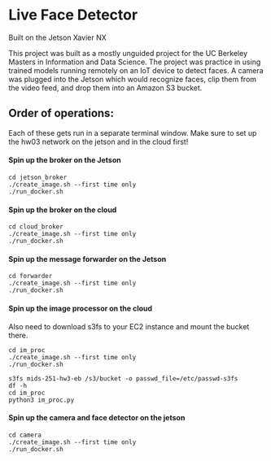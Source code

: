 # Live Face Detector
Built on the Jetson Xavier NX

This project was built as a mostly unguided project for the UC Berkeley Masters in Information and Data Science. The project was practice in using trained models running remotely on an IoT device to detect faces. A camera was plugged into the Jetson which would recognize faces, clip them from the video feed, and drop them into an Amazon S3 bucket.

## Order of operations:
Each of these gets run in a separate terminal window. Make sure to set up the
hw03 network on the jetson and in the cloud first!
#### Spin up the broker on the Jetson
```
cd jetson_broker
./create_image.sh --first time only
./run_docker.sh
```
#### Spin up the broker on the cloud
```
cd cloud_broker
./create_image.sh --first time only
./run_docker.sh
```
#### Spin up the message forwarder on the Jetson
```
cd forwarder
./create_image.sh --first time only
./run_docker.sh
```
#### Spin up the image processor on the cloud
Also need to download s3fs to your EC2 instance and mount the bucket there.
```
cd im_proc
./create_image.sh --first time only
./run_docker.sh

s3fs mids-251-hw3-eb /s3/bucket -o passwd_file=/etc/passwd-s3fs
df -h
cd im_proc
python3 im_proc.py
```
#### Spin up the camera and face detector on the jetson
```
cd camera
./create_image.sh --first time only
./run_docker.sh
```

